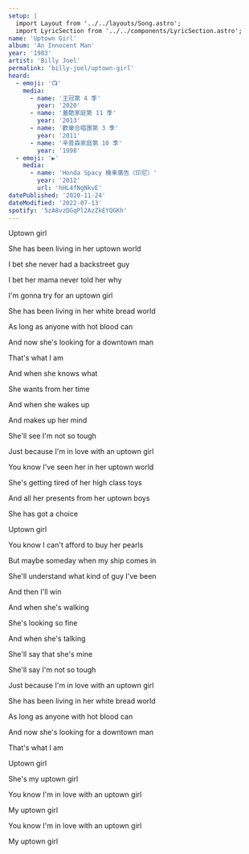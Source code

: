 ```yaml
---
setup: |
  import Layout from '../../layouts/Song.astro';
  import LyricSection from '../../components/LyricSection.astro';
name: 'Uptown Girl'
album: 'An Innocent Man'
year: '1983'
artist: 'Billy Joel'
permalink: 'billy-joel/uptown-girl'
heard:
  - emoji: '📺'
    media:
      - name: '王冠第 4 季'
        year: '2020'
      - name: '蓋酷家庭第 11 季'
        year: '2013'
      - name: '歡樂合唱團第 3 季'
        year: '2011'
      - name: '辛普森家庭第 10 季'
        year: '1998'
  - emoji: '▶️'
    media:
      - name: 'Honda Spacy 機車廣告（印尼）'
        year: '2012'
        url: 'hHL4fNgNkvE'
datePublished: '2020-11-24'
dateModified: '2022-07-13'
spotify: '5zA8vzDGqPl2AzZkEYQGKh'
---
```


<LyricSection>

Uptown girl

She has been living in her uptown world

I bet she never had a backstreet guy

I bet her mama never told her why

I'm gonna try for an uptown girl

She has been living in her white bread world

As long as anyone with hot blood can

And now she's looking for a downtown man

That's what I am

And when she knows what

She wants from her time

And when she wakes up

And makes up her mind

She'll see I'm not so tough

Just because I'm in love with an uptown girl

You know I've seen her in her uptown world

She's getting tired of her high class toys

And all her presents from her uptown boys

She has got a choice

</LyricSection>

<LyricSection>

Uptown girl

You know I can't afford to buy her pearls

But maybe someday when my ship comes in

She'll understand what kind of guy I've been

And then I'll win

And when she's walking

She's looking so fine

And when she's talking

She'll say that she's mine

She'll say I'm not so tough

Just because I'm in love with an uptown girl

She has been living in her white bread world

As long as anyone with hot blood can

And now she's looking for a downtown man

That's what I am

</LyricSection>

<LyricSection>

Uptown girl

She's my uptown girl

You know I'm in love with an uptown girl

My uptown girl

You know I'm in love with an uptown girl

My uptown girl

</LyricSection>
